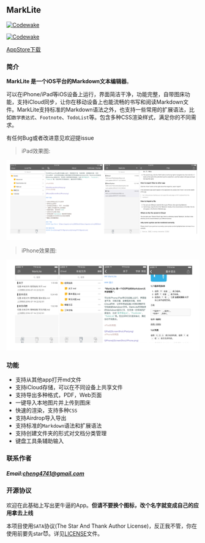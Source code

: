 ## MarkLite

[![Codewake](https://www.codewake.com/badges/codewake.svg)](https://www.codewake.com/p/marklite)

[![Codewake](https://www.codewake.com/badges/codewake2.svg)](https://www.codewake.com/p/marklite)

[AppStore下载](https://itunes.apple.com/app/id1098107145)
### 简介

**MarkLite 是一个iOS平台的Markdown文本编辑器**。

可以在iPhone/iPad等iOS设备上运行，界面简洁干净，功能完整，自带图床功能，支持iCloud同步，让你在移动设备上也能流畅的书写和阅读Markdown文件。MarkLite支持标准的Markdown语法之外，也支持一些常用的扩展语法，比如`数学表达式`、`Footnote`、`TodoList`等。包含多种CSS渲染样式，满足你的不同需求。

有任何Bug或者改进意见欢迎提issue

>iPad效果图:

![iPad](ScreenShot/iPad.png)
>iPhone效果图:

![iPhone](ScreenShot/iPhone.png)

### 功能

* 支持从其他app打开md文件
* 支持iCloud存储，可以在不同设备上共享文件
* 支持导出多种格式，PDF，Web页面
* 一键导入本地图片并上传到图床
* 快速的渲染，支持多种`CSS`
* 支持Airdrop导入导出
* 支持标准的`Markdown`语法和扩展语法
* 支持创建文件夹的形式对文档分类管理
* 键盘工具条辅助输入

### 联系作者
##### Email:[cheng4741@gmail.com](cheng4741@gmail.com)

### 开源协议

欢迎在此基础上写出更牛逼的App。**但请不要换个图标，改个名字就变成自己的应用拿去上线**

本项目使用`SATA`协议(The Star And Thank Author License)，反正我不管，你在使用前要先star😈。详见[LICENSE](LICENSE.txt)文件。